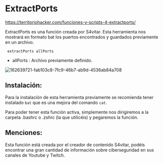 # ExtractPorts

https://territoriohacker.com/funciones-y-scripts-4-extractports/

ExtractPorts es una función creada por S4vitar.  Esta herramienta nos mostrará en formato bat los puertos encontrados y guardados previamente en un archivo.

     extractPorts allPorts
     
* allPorts : Archivo previamente definido.

![162639721-fab103c8-7fc9-46b7-ab9d-4536ab84a708](https://user-images.githubusercontent.com/117238680/212397345-694d53d1-3926-45a1-852f-1fd9877cbd75.png)

## Instalación:

Para la instalación de esta herramienta previamente se recomienda tener instalado ``bat`` que es una mejora del comando ``cat``.

Para poder tener esta función activa, simplemente nos dirigiremos a la carpeta .bashrc o .zshrc (la que utilicéis) y pegaremos la función.

## Menciones:

Esta función está creada por el creador de contenido S4vitar, podéis encontrar una gran cantidad de información sobre ciberseguridad en sus canales de Youtube y Twitch.
